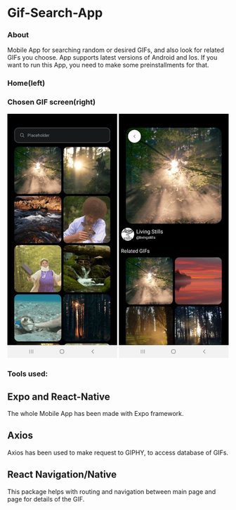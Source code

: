 # Gif-Search-App

### About
Mobile App for searching random or desired GIFs, and also look for related GIFs you choose. App supports latest versions of Android and Ios. If you want to run this App, you need to make some preinstallments for that.

### Home(left)
### Chosen GIF screen(right)
<div>
      <img src="screenshots/screenshot2.jpg" width="250"/>
      <img src="screenshots/screenshot1.jpg" width="250"/>
</div>

### Tools used:

## Expo and React-Native
The whole Mobile App has been made with Expo framework.

## Axios
Axios has been used to make request to GIPHY, to access database of GIFs. 

## React Navigation/Native
This package helps with routing and navigation between main page and page for details of the GIF.






